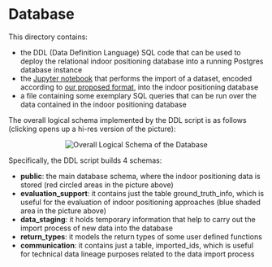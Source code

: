 # Database

This directory contains:
* the DDL (Data Definition Language) SQL code that can be used to deploy the relational indoor positioning database into a running Postgres database instance
* the [Jupyter notebook](https://github.com/dslab-uniud/Database-indoor/blob/main/Database/data_import.ipynb) that performs the import of a dataset, encoded according to [our proposed format](https://github.com/dslab-uniud/Database-indoor/blob/main/Datasets/README.md), into the indoor positioning database
* a file containing some exemplary SQL queries that can be run over the data contained in the indoor positioning database


The overall logical schema implemented by the DDL script is as follows (clicking opens up a hi-res version of the picture):

<p align="center">
<img src="https://user-images.githubusercontent.com/45127628/170011003-fc2e5b72-3e69-4fe6-8d15-e3222fc01237.png" alt="Overall Logical Schema of the Database" />
</p>

Specifically, the DDL script builds 4 schemas:
* **public**: the main database schema, where the indoor positioning data is stored (red circled areas in the picture above)
* **evaluation_support**: it contains just the table ground_truth_info, which is useful for the evaluation of indoor positioning approaches (blue shaded area in the picture above)
* **data_staging**: it holds temporary information that help to carry out the import process of new data into the database
* **return_types**: it models the return types of some user defined functions
* **communication**: it contains just a table, imported_ids, which is useful for technical data lineage purposes related to the data import process
